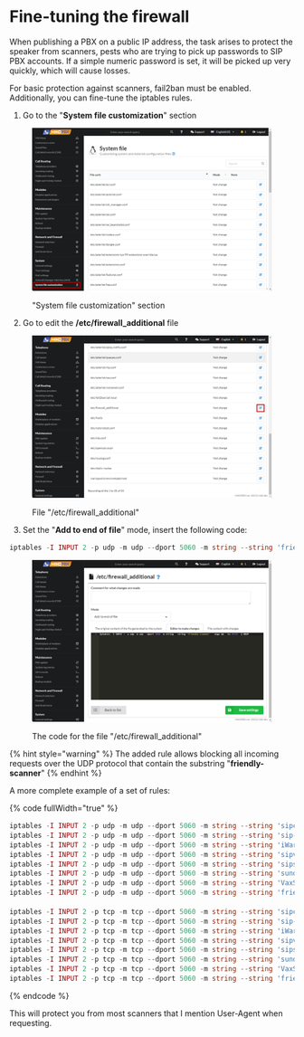 # Fine-tuning the firewall

When publishing a PBX on a public IP address, the task arises to protect the speaker from scanners, pests who are trying to pick up passwords to SIP PBX accounts. If a simple numeric password is set, it will be picked up very quickly, which will cause losses.

For basic protection against scanners, fail2ban must be enabled. Additionally, you can fine-tune the iptables rules.

1. Go to the "**System file customization**" section

<figure><img src="../../.gitbook/assets/SystemFileCustomization.png" alt=""><figcaption><p>"System file customization" section</p></figcaption></figure>

2. Go to edit the **/etc/firewall\_additional** file

<figure><img src="../../.gitbook/assets/ENfirewall_additionslFile.png" alt=""><figcaption><p>File "/etc/firewall_additional"</p></figcaption></figure>

3. Set the "**Add to end of file**" mode, insert the following code:

```php
iptables -I INPUT 2 -p udp -m udp --dport 5060 -m string --string 'friendly-scanner' --algo bm --to 65535 -j DROP
```

<figure><img src="../../.gitbook/assets/ENCodeForfirewall_additionslFile.png" alt=""><figcaption><p>The code for the file "/etc/firewall_additional"</p></figcaption></figure>

{% hint style="warning" %}
The added rule allows blocking all incoming requests over the UDP protocol that contain the substring "**friendly-scanner**"
{% endhint %}

A more complete example of a set of rules:

{% code fullWidth="true" %}
```php
iptables -I INPUT 2 -p udp -m udp --dport 5060 -m string --string 'sipcli' --algo bm --to 65535 -j DROP
iptables -I INPUT 2 -p udp -m udp --dport 5060 -m string --string 'sip-scan' --algo bm --to 65535 -j DROP
iptables -I INPUT 2 -p udp -m udp --dport 5060 -m string --string 'iWar' --algo bm --to 65535 -j DROP
iptables -I INPUT 2 -p udp -m udp --dport 5060 -m string --string 'sipvicious' --algo bm --to 65535 -j DROP
iptables -I INPUT 2 -p udp -m udp --dport 5060 -m string --string 'sipsak' --algo bm --to 65535 -j DROP
iptables -I INPUT 2 -p udp -m udp --dport 5060 -m string --string 'sundayddr' --algo bm --to 65535 -j DROP
iptables -I INPUT 2 -p udp -m udp --dport 5060 -m string --string 'VaxSIPUserAgent' --algo bm --to 65535 -j DROP
iptables -I INPUT 2 -p udp -m udp --dport 5060 -m string --string 'friendly-scanner' --algo bm --to 65535 -j DROP

iptables -I INPUT 2 -p tcp -m tcp --dport 5060 -m string --string 'sipcli' --algo bm --to 65535 -j DROP
iptables -I INPUT 2 -p tcp -m tcp --dport 5060 -m string --string 'sip-scan' --algo bm --to 65535 -j DROP
iptables -I INPUT 2 -p tcp -m tcp --dport 5060 -m string --string 'iWar' --algo bm --to 65535 -j DROP
iptables -I INPUT 2 -p tcp -m tcp --dport 5060 -m string --string 'sipvicious' --algo bm --to 65535 -j DROP
iptables -I INPUT 2 -p tcp -m tcp --dport 5060 -m string --string 'sipsak' --algo bm --to 65535 -j DROP
iptables -I INPUT 2 -p tcp -m tcp --dport 5060 -m string --string 'sundayddr' --algo bm --to 65535 -j DROP
iptables -I INPUT 2 -p tcp -m tcp --dport 5060 -m string --string 'VaxSIPUserAgent' --algo bm --to 65535 -j DROP
iptables -I INPUT 2 -p tcp -m tcp --dport 5060 -m string --string 'friendly-scanner' --algo bm --to 65535 -j DROP
```
{% endcode %}

This will protect you from most scanners that I mention User-Agent when requesting.
